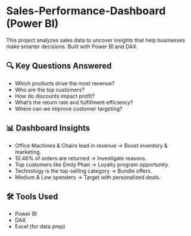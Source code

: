 # Sales-Performance-Dashboard (Power BI)
This project analyzes sales data to uncover insights that help businesses make smarter decisions. Built with Power BI and DAX.

## 🔍 Key Questions Answered
- Which products drive the most revenue?
- Who are the top customers?
- How do discounts impact profit?
- What’s the return rate and fulfillment efficiency?
- Where can we improve customer targeting?

## 📊 Dashboard Insights
- Office Machines & Chairs lead in revenue → Boost inventory & marketing.
- 10.46% of orders are returned → Investigate reasons.
- Top customers like Emily Phan → Loyalty program opportunity.
- Technology is the top-selling category → Bundle offers.
- Medium & Low spenders → Target with personalized deals.

## 🛠 Tools Used
- Power BI
- DAX
- Excel (for data prep)

